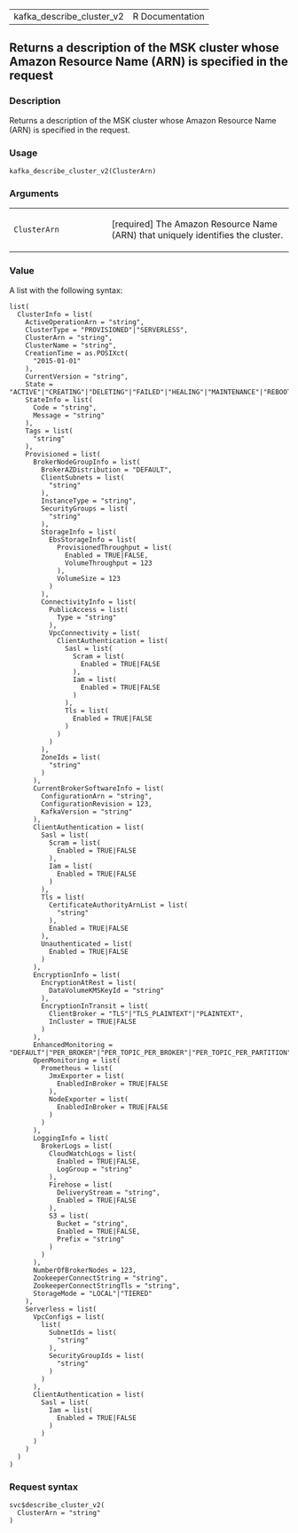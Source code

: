 <table style="width: 100%;">
<tbody>
<tr class="odd">
<td>kafka_describe_cluster_v2</td>
<td style="text-align: right;">R Documentation</td>
</tr>
</tbody>
</table>

## Returns a description of the MSK cluster whose Amazon Resource Name (ARN) is specified in the request

### Description

Returns a description of the MSK cluster whose Amazon Resource Name
(ARN) is specified in the request.

### Usage

    kafka_describe_cluster_v2(ClusterArn)

### Arguments

<table>
<colgroup>
<col style="width: 35%" />
<col style="width: 65%" />
</colgroup>
<tbody>
<tr class="odd">
<td><code
id="kafka_describe_cluster_v2_:_ClusterArn">ClusterArn</code></td>
<td><p>[required] The Amazon Resource Name (ARN) that uniquely
identifies the cluster.</p></td>
</tr>
</tbody>
</table>

### Value

A list with the following syntax:

    list(
      ClusterInfo = list(
        ActiveOperationArn = "string",
        ClusterType = "PROVISIONED"|"SERVERLESS",
        ClusterArn = "string",
        ClusterName = "string",
        CreationTime = as.POSIXct(
          "2015-01-01"
        ),
        CurrentVersion = "string",
        State = "ACTIVE"|"CREATING"|"DELETING"|"FAILED"|"HEALING"|"MAINTENANCE"|"REBOOTING_BROKER"|"UPDATING",
        StateInfo = list(
          Code = "string",
          Message = "string"
        ),
        Tags = list(
          "string"
        ),
        Provisioned = list(
          BrokerNodeGroupInfo = list(
            BrokerAZDistribution = "DEFAULT",
            ClientSubnets = list(
              "string"
            ),
            InstanceType = "string",
            SecurityGroups = list(
              "string"
            ),
            StorageInfo = list(
              EbsStorageInfo = list(
                ProvisionedThroughput = list(
                  Enabled = TRUE|FALSE,
                  VolumeThroughput = 123
                ),
                VolumeSize = 123
              )
            ),
            ConnectivityInfo = list(
              PublicAccess = list(
                Type = "string"
              ),
              VpcConnectivity = list(
                ClientAuthentication = list(
                  Sasl = list(
                    Scram = list(
                      Enabled = TRUE|FALSE
                    ),
                    Iam = list(
                      Enabled = TRUE|FALSE
                    )
                  ),
                  Tls = list(
                    Enabled = TRUE|FALSE
                  )
                )
              )
            ),
            ZoneIds = list(
              "string"
            )
          ),
          CurrentBrokerSoftwareInfo = list(
            ConfigurationArn = "string",
            ConfigurationRevision = 123,
            KafkaVersion = "string"
          ),
          ClientAuthentication = list(
            Sasl = list(
              Scram = list(
                Enabled = TRUE|FALSE
              ),
              Iam = list(
                Enabled = TRUE|FALSE
              )
            ),
            Tls = list(
              CertificateAuthorityArnList = list(
                "string"
              ),
              Enabled = TRUE|FALSE
            ),
            Unauthenticated = list(
              Enabled = TRUE|FALSE
            )
          ),
          EncryptionInfo = list(
            EncryptionAtRest = list(
              DataVolumeKMSKeyId = "string"
            ),
            EncryptionInTransit = list(
              ClientBroker = "TLS"|"TLS_PLAINTEXT"|"PLAINTEXT",
              InCluster = TRUE|FALSE
            )
          ),
          EnhancedMonitoring = "DEFAULT"|"PER_BROKER"|"PER_TOPIC_PER_BROKER"|"PER_TOPIC_PER_PARTITION",
          OpenMonitoring = list(
            Prometheus = list(
              JmxExporter = list(
                EnabledInBroker = TRUE|FALSE
              ),
              NodeExporter = list(
                EnabledInBroker = TRUE|FALSE
              )
            )
          ),
          LoggingInfo = list(
            BrokerLogs = list(
              CloudWatchLogs = list(
                Enabled = TRUE|FALSE,
                LogGroup = "string"
              ),
              Firehose = list(
                DeliveryStream = "string",
                Enabled = TRUE|FALSE
              ),
              S3 = list(
                Bucket = "string",
                Enabled = TRUE|FALSE,
                Prefix = "string"
              )
            )
          ),
          NumberOfBrokerNodes = 123,
          ZookeeperConnectString = "string",
          ZookeeperConnectStringTls = "string",
          StorageMode = "LOCAL"|"TIERED"
        ),
        Serverless = list(
          VpcConfigs = list(
            list(
              SubnetIds = list(
                "string"
              ),
              SecurityGroupIds = list(
                "string"
              )
            )
          ),
          ClientAuthentication = list(
            Sasl = list(
              Iam = list(
                Enabled = TRUE|FALSE
              )
            )
          )
        )
      )
    )

### Request syntax

    svc$describe_cluster_v2(
      ClusterArn = "string"
    )
